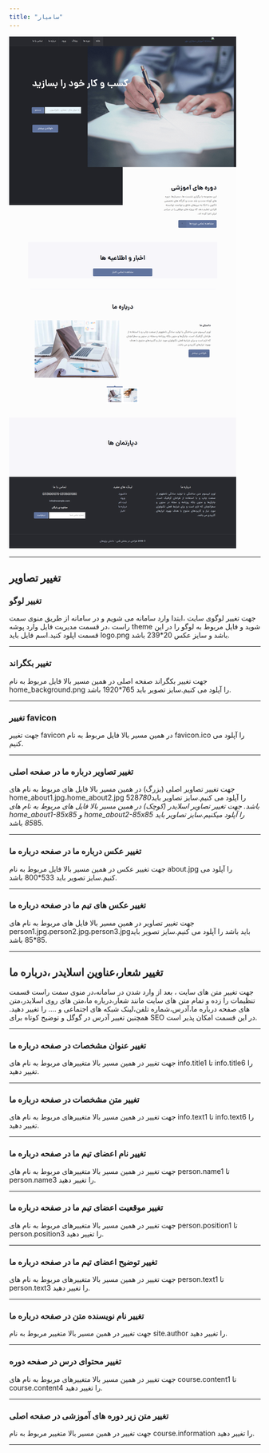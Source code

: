 ```yaml
---
title: "سامیار"
---
```


![my package](samyarcpa.ir.png)

---

## تغییر تصاویر

### تغییر لوگو

جهت تغییر لوگوی سایت ،ابتدا وارد سامانه می شویم و در سامانه از طریق منوی سمت راست ،در قسمت مدیریت فایل وارد پوشه theme شوید و فایل مربوط به لوگو را در این قسمت اپلود کنید.اسم فایل باید logo.png باشد و سایز عکس 20\*239 باشد.

---

### تغییر بکگراند

جهت تغییر بکگراند صفحه اصلی در همین مسیر بالا فایل مربوط به نام home_background.png را آپلود می کنیم.سایز تصویر باید 765\*1920 باشد.

---

### تغییر favicon

جهت تغییر favicon در همین مسیر بالا فایل مربوط به نام favicon.ico را آپلود می کنیم.

---

### تغییر تصاویر درباره ما در صفحه اصلی

جهت تغییر تصاویر اصلی (بزرگ) در همین مسیر بالا فایل های مربوط به نام های home_about1.jpg،home_about2.jpg را آپلود می کنیم.سایز تصاویر باید528*780 باشد.
جهت تغییر تصاویر اسلایدر (کوچک) در همین مسیر بالا فایل های مربوط به نام های home_about1-85x85 و home_about2-85x85 را آپلود میکنیم.سایز تصاویر باید 85*85 باشد.

---

### تغییر عکس درباره ما در صفحه درباره ما

جهت تغییر عکس در همین مسیر بالا فایل مربوط به نام about.jpg را آپلود می کنیم.سایز تصویر باید 533\*800 باشد.

---

### تغییر عکس های تیم ما در صفحه درباره ما

جهت تغییر تصاویر در همین مسیر بالا فایل های مربوط به نام های person1.jpg،person2.jpg،person3.jpgباید باشد را آپلود می کنیم.سایز تصویر باید 85\*85 باشد.

---

## تغییر شعار،عناوین اسلایدر ،درباره ما

جهت تغییر متن های سایت ، بعد از وارد شدن در سامانه،در منوی سمت راست قسمت تنظیمات را زده و تمام متن های سایت مانند شعار،درباره ما،متن های روی اسلایدر،متن های صفحه درباره ما،آدرس،شماره تلفن،لینک شبکه های اجتماعی و .... را تغییر دهید.
همچنین تغییر آدرس در گوگل و توضیح کوتاه برای SEO در این قسمت امکان پذیر است.

---

### تغییر عنوان مشخصات در صفحه درباره ما

جهت تغییر در همین مسیر بالا متغییرهای مربوط به نام های info.title1 تا info.title6 را تغییر دهید.

---

### تغییر متن مشخصات در صفحه درباره ما

جهت تغییر در همین مسیر بالا متغییرهای مربوط به نام های info.text1 تا info.text6 را تغییر دهید.

---

### تغییر نام اعضای تیم ما در صفحه درباره ما

جهت تغییر در همین مسیر بالا متغییرهای مربوط به نام های person.name1 تا person.name3 را تغییر دهید.

---

### تغییر موقعیت اعضای تیم ما در صفحه درباره ما

جهت تغییر در همین مسیر بالا متغییرهای مربوط به نام های person.position1 تا person.position3 را تغییر دهید.

---

### تغییر توضیح اعضای تیم ما در صفحه درباره ما

جهت تغییر در همین مسیر بالا متغییرهای مربوط به نام های person.text1 تا person.text3 را تغییر دهید.

---

### تغییر نام نویسنده متن در صفحه درباره ما

جهت تغییر در همین مسیر بالا متغییر مربوط به نام site.author را تغییر دهید.

---

### تغییر محتوای درس در صفحه دوره

جهت تغییر در همین مسیر بالا متغییرهای مربوط به نام های course.content1 تا course.content4 را تغییر دهید.

---

### تغییر متن زیر دوره های آموزشی در صفحه اصلی

جهت تغییر در همین مسیر بالا متغییر مربوط به نام course.information را تغییر دهید.

---
